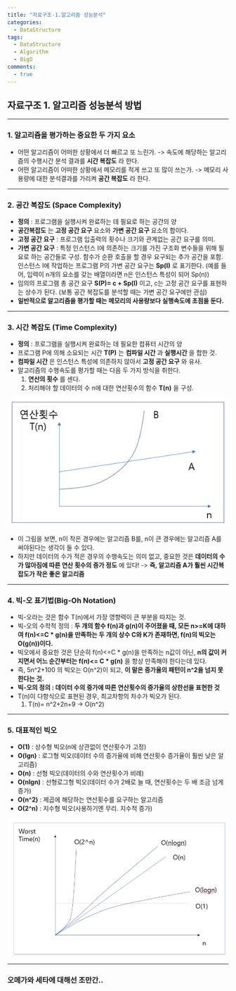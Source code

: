 ```yaml
---
title: "자료구조-1.알고리즘 성능분석"
categories:
  - DataStructure
tags:
  - DataStructure
  - Algorithm
  - BigO
comments:
  - true
---
```


## 자료구조 1. 알고리즘 성능분석 방법
---

### 1. 알고리즘을 평가하는 중요한 두 가지 요소
* 어떤 알고리즘이 어떠한 상황에서 더 빠르고 또 느린가.
-> 속도에 해당하는 알고리즘의 수행시간 분석 결과를 __시간 복잡도__ 라 한다.
* 어떤 알고리즘이 어떠한 상황에서 메모리를 적게 쓰고 또 많이 쓰는가.
-> 메모리 사용량에 대한 분석결과를 가리켜 __공간 복잡도__ 라 한다.

---

### 2. 공간 복잡도 (Space Complexity)
* __정의__ : 프로그램을 실행시켜 완료하는 데 필요로 하는 공간의 양
* __공간복잡도__ 는 __고정 공간 요구__ 요소와 __가변 공간 요구__ 요소의 합이다.
* __고정 공간 요구__ : 프로그램 입출력의 횟수나 크기와 관계없는 공간 요구를 의미.
* __가변 공간 요구__ : 특정 인스턴스 I에 의존하는 크기를 가진 구조화 변수들을 위해 필요로
하는 공간들로 구성. 함수가 순환 호출을 할 경우 요구되는 추가 공간을 포함. 인스턴스 I에
작업하는 프로그램 P의 가변 공간 요구는 __Sp(I)__ 로 표기한다.
(예를 들어, 입력이 n개의 요소를 갖는 배열이라면 n은 인스턴스 특성이 되어 Sp(n))
* 임의의 프로그램 총 공간 요구 __S(P)= c + Sp(I)__ 이고, c는 고정 공간 요구를 표현하는
상수가 된다. (보통 공간 복잡도를 분석할 때는 가변 공간 요구에만 관심)
* __일반적으로 알고리즘을 평가할 때는 메모리의 사용량보다 실행속도에 초점을 둔다.__

---

### 3. 시간 복잡도 (Time Complexity)
* __정의__ : 프로그램을 실행시켜 완료하는 데 필요한 컴퓨터 시간의 양
* 프로그램 P에 의해 소요되는 시간 __T(P)__ 는 __컴파일 시간__ 과 __실행시간__ 을 합한 것.
* __컴파일 시간__ 은 인스턴스 특성에 의존하지 않아서 __고정 공간 요구__ 와 유사.
* 알고리즘의 수행속도를 평가할 때는 다음 두 가지 방식을 취한다.
  1. __연산의 횟수__ 를 센다.
  2. 처리해야 할 데이터의 수 n에 대한 연산횟수의 함수 __T(n)__ 을 구성.

![](/assets/img/Datastructure/0402_1.png)

* 이 그림을 보면, n이 작은 경우에는 알고리즘 B를, n이 큰 경우에는 알고리즘 A를 써야된다는
생각이 들 수 있다.
* 하지만 데이터의 수가 적은 경우의 수행속도는 의미 없고, 중요한 것은 __데이터의 수가
많아짐에 따른 연산 횟수의 증가 정도__ 에 있다! -> __즉, 알고리즘 A가 훨씬 시간복잡도가
작은 좋은 알고리즘__
---

### 4. 빅-오 표기법(Big-Oh Notation)
* 빅-오라는 것은 함수 T(n)에서 가장 영향력이 큰 부분을 따지는 것.
* 빅-오의 수학적 정의 : __두 개의 함수 f(n)과 g(n)이 주어졌을 때, 모든 n>=K에 대하여
f(n)<=C * g(n)을 만족하는 두 개의 상수 C와 K가 존재하면, f(n)의 빅오는 O(g(n))이다.__
* 빅오에서 중요한 것은 단순히 f(n)<=C * g(n)을 만족하는 n값이 아닌, __n의 값이 커지면서
어느 순간부터는 f(n)<= C * g(n)__ 을 항상 만족해야 한다는데 있다.
* 즉, 5n^2+100 의 빅오는 O(n^2)이 되고, __이 말은 증가율의 패턴이 n^2을 넘지 못한다는 것.__
* __빅-오의 정의 : 데이터 수의 중가에 따른 연산횟수의 증가율의 상한선을 표현한 것__
* T(n)이 다항식으로 표현된 경우, 최고차항의 차수가 빅오가 된다.
  1. T(n)= n^2+2n+9 -> O(n^2)

---
### 5. 대표적인 빅오
* __O(1)__ : 상수형 빅오(n에 상관없이 연산횟수가 고정)
* __O(lgn)__ : 로그형 빅오(데이터 수의 증가율에 비해 연산횟수 증가율이 훨씬 낮은 알고리즘)
* __O(n)__ : 선형 빅오(데이터의 수와 연산횟수가 비례)
* __O(nlgn)__ : 선형로그형 빅오(데이터 수가 2배로 늘 때, 연산횟수는 두 배 조금 넘게 증가)
* __O(n^2)__ : 제곱에 해당하는 연산횟수를 요구하는 알고리즘
* __O(2^n)__ : 지수형 빅오(사용하기엔 무리. 지수적 증가)

![](/assets/img/Datastructure/0402_2.png)

---
### 오메가와 세타에 대해선 조만간.. 
